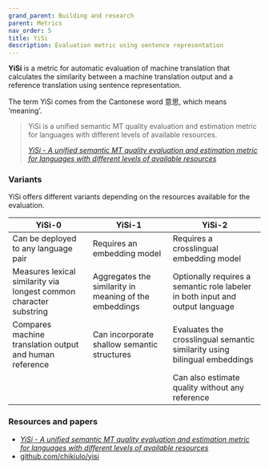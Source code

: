 ```yaml
---
grand_parent: Building and research
parent: Metrics
nav_order: 5
title: YiSi
description: Evaluation metric using sentence representation
---
```


**YiSi** is a metric for automatic evaluation of machine translation that calculates the similarity between a machine translation output and a reference translation using sentence representation.

The term YiSi comes from the Cantonese word 意思, which means ‘meaning’.

> YiSi is a unified semantic MT quality evaluation and estimation metric for languages with different levels of available resources.
>
> [*YiSi - A unified semantic MT quality evaluation and estimation metric for languages with different levels of available resources*](#resources-and-papers)

### Variants

YiSi offers different variants depending on the resources available for the evaluation.

| YiSi-0 | YiSi-1 | YiSi-2 |
| --- | --- | --- |
| Can be deployed to any language pair | Requires an embedding model | Requires a crosslingual embedding model |
| Measures lexical similarity via longest common character substring | Aggregates the similarity in meaning of the embeddings | Optionally requires a semantic role labeler in both input and output language |
| Compares machine translation output and human reference | Can incorporate shallow semantic structures | Evaluates the crosslingual semantic similarity using bilingual embeddings |
| | | Can also estimate quality without any reference |


### Resources and papers

- [*YiSi - A unified semantic MT quality evaluation and estimation metric for languages with different levels of available resources*](https://aclanthology.org/W19-5358.pdf)
- [github.com/chikiulo/yisi](https://github.com/chikiulo/yisi)
